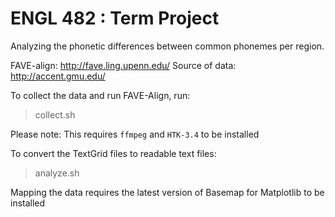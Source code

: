 # ENGL 482 : Term Project
Analyzing the phonetic differences between common phonemes per region.

FAVE-align: http://fave.ling.upenn.edu/
Source of data: http://accent.gmu.edu/

To collect the data and run FAVE-Align, run:
> collect.sh

Please note: This requires `ffmpeg` and `HTK-3.4` to be installed

To convert the TextGrid files to readable text files:
> analyze.sh

Mapping the data requires the latest version of Basemap for Matplotlib to be installed
